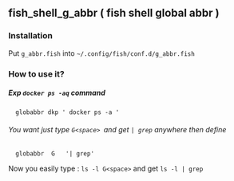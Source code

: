 ## fish_shell_g_abbr ( fish shell global abbr )

### Installation

Put `g_abbr.fish` into `~/.config/fish/conf.d/g_abbr.fish`

### How to use it?


##### Exp `docker ps -aq` command 

```
  globabbr dkp ' docker ps -a '
```

###### You want just type `G<space> `and get `| grep` anywhere then define

```
  globabbr  G   '| grep'
```

Now you easily type :   `ls -l G<space>` and get `ls -l | grep` 

